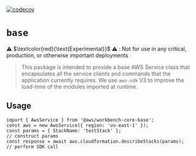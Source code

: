 [![codecov](https://codecov.io/github/aws-solutions/solution-spark-on-aws/branch/develop/graph/badge.svg?flag=workbench-core-base)](https://app.codecov.io/github/aws-solutions/solution-spark-on-aws/tree/codecov)

# `base`

⚠️ $\textcolor{red}{\text{Experimental}}$ ⚠️ : Not for use in any critical, production, or otherwise important deployments

> This package is intended to provide a base AWS Service class that encapsulates all the service clients and commands that the application currently requires. We use `aws-sdk` V3 to improve the load-time of the modules imported at runtime.

## Usage

```
import { AwsService } from '@aws/workbench-core-base';
const aws = new AwsService({ region: 'us-east-1' });
const params = { StackName: 'testStack' };                            // construct params
const response = await aws.cloudformation.describeStacks(params);     // perform SDK call
```